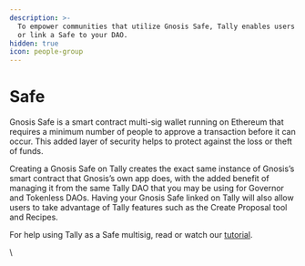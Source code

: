 ```yaml
---
description: >-
  To empower communities that utilize Gnosis Safe, Tally enables users to create
  or link a Safe to your DAO.
hidden: true
icon: people-group
---
```


# Safe

Gnosis Safe is a smart contract multi-sig wallet running on Ethereum that requires a minimum number of people to approve a transaction before it can occur. This added layer of security helps to protect against the loss or theft of funds.

Creating a Gnosis Safe on Tally creates the exact same instance of Gnosis’s smart contract that Gnosis’s own app does, with the added benefit of managing it from the same Tally DAO that you may be using for Governor and Tokenless DAOs. Having your Gnosis Safe linked on Tally will also allow users to take advantage of Tally features such as the Create Proposal tool and Recipes.



For help using Tally as a Safe multisig, read or watch our [tutorial](../../../how-to-use-tally/use-tally-as-a-safe-multisig/).





\
